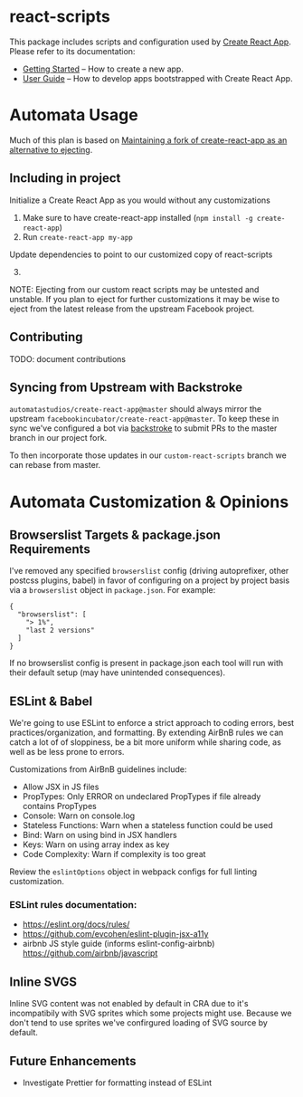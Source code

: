 # react-scripts

This package includes scripts and configuration used by [Create React App](https://github.com/facebookincubator/create-react-app).<br>
Please refer to its documentation:

* [Getting Started](https://github.com/facebookincubator/create-react-app/blob/master/README.md#getting-started) – How to create a new app.
* [User Guide](https://github.com/facebookincubator/create-react-app/blob/master/packages/react-scripts/template/README.md) – How to develop apps bootstrapped with Create React App.


# Automata Usage

Much of this plan is based on [Maintaining a fork of create-react-app as an alternative to ejecting](https://medium.com/@denis.zhbankov/maintaining-a-fork-of-create-react-app-as-an-alternative-to-ejecting-c555e8eb2b63).

## Including in project

Initialize a Create React App as you would without any customizations

1. Make sure to have create-react-app installed (`npm install -g create-react-app`)
2. Run `create-react-app my-app`

Update dependencies to point to our customized copy of react-scripts

3.


NOTE: Ejecting from our custom react scripts may be untested and unstable. If you plan to eject for further customizations it may be wise to eject from the latest release from the upstream Facebook project.

## Contributing

TODO: document contributions

## Syncing from Upstream with Backstroke

`automatastudios/create-react-app@master` should always mirror the upstream `facebookincubator/create-react-app@master`. To keep these in sync we've configured a bot via [backstroke](https://backstroke.co/) to submit PRs to the master branch in our project fork.

To then incorporate those updates in our `custom-react-scripts` branch we can rebase from master.

# Automata Customization & Opinions

## Browserslist Targets & package.json Requirements

I've removed any specified `browserslist` config (driving autoprefixer, other postcss plugins, babel) in favor of configuring on a project by project basis via a `browserslist` object in `package.json`. For example:

```
{
  "browserslist": [
    "> 1%",
    "last 2 versions"
  ]
}
```

If no browserslist config is present in package.json each tool will run with their default setup (may have unintended consequences).

## ESLint & Babel

We're going to use ESLint to enforce a strict approach to coding errors, best practices/organization, and formatting. By extending AirBnB rules we can catch a lot of of sloppiness, be a bit more uniform while sharing code, as well as be less prone to errors.

Customizations from AirBnB guidelines include:

* Allow JSX in JS files
* PropTypes: Only ERROR on undeclared PropTypes if file already contains PropTypes
* Console: Warn on console.log
* Stateless Functions: Warn when a stateless function could be used
* Bind: Warn on using bind in JSX handlers
* Keys: Warn on using array index as key
* Code Complexity: Warn if complexity is too great


Review the `eslintOptions` object in webpack configs for full linting customization.

### ESLint rules documentation:

* https://eslint.org/docs/rules/
* https://github.com/evcohen/eslint-plugin-jsx-a11y
* airbnb JS style guide (informs eslint-config-airbnb) https://github.com/airbnb/javascript


## Inline SVGS

Inline SVG content was not enabled by default in CRA due to it's incompatibily with SVG sprites which some projects might use. Because we don't tend to use sprites we've confirgured loading of SVG source by default.


## Future Enhancements

* Investigate Prettier for formatting instead of ESLint
